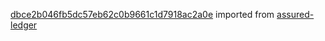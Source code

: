 [dbce2b046fb5dc57eb62c0b9661c1d7918ac2a0e](https://github.com/insolar/assured-ledger/commit/dbce2b046fb5dc57eb62c0b9661c1d7918ac2a0e) imported from [assured-ledger](https://github.com/insolar/assured-ledger)
